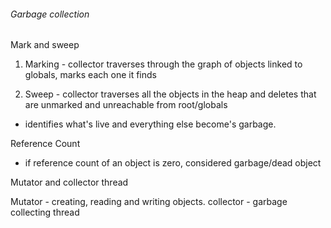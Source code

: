 ###### Garbage collection
Mark and sweep
1. Marking - 
    collector traverses through the graph of objects linked to globals, marks each one it finds

2. Sweep -
    collector traverses all the objects in the heap and deletes that are unmarked and unreachable from root/globals

- identifies what's live and everything else become's garbage.

Reference Count
 - if reference count of an object is zero, considered garbage/dead object

Mutator and collector thread

Mutator - creating, reading and writing objects.
collector - garbage collecting thread

